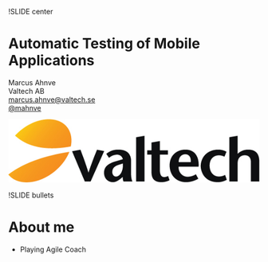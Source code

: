 !SLIDE center

Automatic Testing of Mobile Applications
========================================

Marcus Ahnve  
Valtech AB   
<marcus.ahnve@valtech.se>  
[@mahnve](http://www.twitter.com/mahnve)  


![Valtech](valtech_logo.jpg)

!SLIDE bullets

# About me 

* Playing Agile Coach
